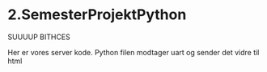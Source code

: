# 2.SemesterProjektPython
SUUUUP BITHCES

Her er vores server kode.
Python filen modtager uart og sender det vidre til html